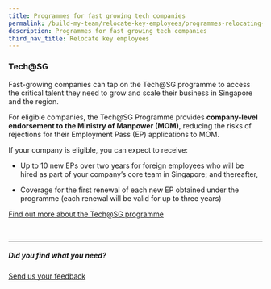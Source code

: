 ```yaml
---
title: Programmes for fast growing tech companies
permalink: /build-my-team/relocate-key-employees/programmes-relocating-employees/
description: Programmes for fast growing tech companies
third_nav_title: Relocate key employees
---
```

### Tech@SG

Fast-growing companies can tap on the Tech@SG programme  to access the critical talent they need to grow and scale their business in Singapore and the region.

For eligible companies, the Tech@SG Programme provides **company-level endorsement to the Ministry of Manpower (MOM)**, reducing the risks of rejections for their Employment Pass (EP) applications to MOM.

If your company is eligible, you can expect to receive:

* Up to 10 new EPs over two years for foreign employees who will be hired as part of your company’s core team in Singapore; and thereafter,

* Coverage for the first renewal of each new EP obtained under the programme (each renewal will be valid for up to three years)

<a target="_blank" href="https://www.edb.gov.sg/en/how-we-help/incentives-and-schemes/tech-sg.html">Find out more about the Tech@SG programme</a>

<br>

<hr>

##### Did you find what you need?
[Send us your feedback](https://form.gov.sg/642693623cb98f001239be0d)